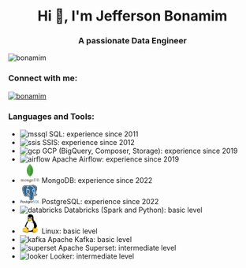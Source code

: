 <h1 align="center">Hi 👋, I'm Jefferson Bonamim</h1>
<h3 align="center">A passionate Data Engineer</h3>

<p align="left"> <img src="https://komarev.com/ghpvc/?username=bonamim&label=Profile%20views&color=0e75b6&style=flat" alt="bonamim" /> </p>

<h3 align="left">Connect with me:</h3>
<p align="left">
<a href="https://linkedin.com/in/bonamim" target="blank"><img align="center" src="https://raw.githubusercontent.com/rahuldkjain/github-profile-readme-generator/master/src/images/icons/Social/linked-in-alt.svg" alt="bonamim" height="30" width="40" /></a>
</p>

<h3 align="left">Languages and Tools:</h3>
<p align="left"> 

- <img src="https://www.svgrepo.com/show/303229/microsoft-sql-server-logo.svg" alt="mssql" width="40" height="40"/> SQL: experience since 2011
- <img src="https://www.svgrepo.com/show/303229/microsoft-sql-server-logo.svg" alt="ssis" width="40" height="40"/> SSIS: experience since 2012
- <img src="https://www.vectorlogo.zone/logos/google_cloud/google_cloud-icon.svg" alt="gcp" width="40" height="40"/> GCP (BigQuery, Composer, Storage): experience since 2019
- <img src="https://airflow.apache.org/docs/apache-airflow/stable/_images/pin_large.png" alt="airflow" width="40" height="40"/> Apache Airflow: experience since 2019
- <img src="https://raw.githubusercontent.com/devicons/devicon/master/icons/mongodb/mongodb-original-wordmark.svg" alt="mongodb" width="40" height="40"/>  MongoDB: experience since 2022
- <img src="https://raw.githubusercontent.com/devicons/devicon/master/icons/postgresql/postgresql-original-wordmark.svg" alt="postgresql" width="40" height="40"/> PostgreSQL: experience since 2022
- <img src="https://avatars.githubusercontent.com/u/4998052?s=200&v=4" alt="databricks" width="40" height="40"/> Databricks (Spark and Python): basic level
- <img src="https://raw.githubusercontent.com/devicons/devicon/master/icons/linux/linux-original.svg" alt="linux" width="40" height="40"/> Linux: basic level
- <img src="https://www.vectorlogo.zone/logos/apache_kafka/apache_kafka-icon.svg" alt="kafka" width="40" height="40"/> Apache Kafka: basic level
- <img src="https://avatars.githubusercontent.com/u/42724554?s=200&v=4" alt="superset" width="40" height="40"/> Apache Superset: intermediate level
- <img src="https://www.cloudflare.com/static/a21b6aa410021d819bec04a4ce23ae53/Looker_logo_high_res.png" alt="looker" width="40" height="40"/> Looker: intermediate level
